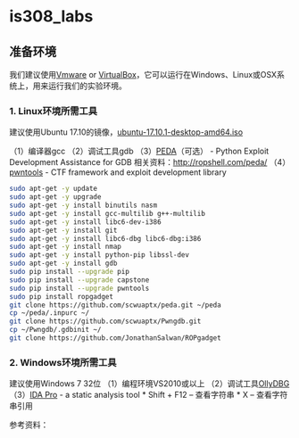 # is308_labs

## 准备环境

我们建议使用[Vmware](https://www.vmware.com/ch.html) or [VirtualBox](https://www.virtualbox.org/)，它可以运行在Windows、Linux或OSX系统上，用来运行我们的实验环境。

### 1. Linux环境所需工具

建议使用Ubuntu 17.10的镜像，[ubuntu-17.10.1-desktop-amd64.iso](http://ftp.sjtu.edu.cn/ubuntu-cd/17.10.1/ubuntu-17.10.1-desktop-amd64.iso)

（1）编译器gcc
（2）调试工具gdb
（3）[PEDA](https://github.com/longld/peda)（可选） - Python Exploit Development Assistance for GDB
相关资料：http://ropshell.com/peda/
（4）[pwntools](https://github.com/Gallopsled/pwntools) - CTF framework and exploit development library
```sh
sudo apt-get -y update
sudo apt-get -y upgrade
sudo apt-get -y install binutils nasm
sudo apt-get -y install gcc-multilib g++-multilib
sudo apt-get -y install libc6-dev-i386
sudo apt-get -y install git
sudo apt-get -y install libc6-dbg libc6-dbg:i386
sudo apt-get -y install nmap
sudo apt-get -y install python-pip libssl-dev
sudo apt-get -y install gdb
sudo pip install --upgrade pip
sudo pip install --upgrade capstone
sudo pip install --upgrade pwntools
sudo pip install ropgadget
git clone https://github.com/scwuaptx/peda.git ~/peda 
cp ~/peda/.inpurc ~/
git clone https://github.com/scwuaptx/Pwngdb.git
cp ~/Pwngdb/.gdbinit ~/
git clone https://github.com/JonathanSalwan/ROPgadget
```

### 2. Windows环境所需工具

建议使用Windows 7 32位
（1）编程环境VS2010或以上
（2）调试工具[OllyDBG](http://www.ollydbg.de/odbg201.zip)
（3）[IDA Pro](https://www.hex-rays.com/products/ida/support/download_freeware.shtml) - a static analysis tool
    * Shift + F12 – 查看字符串
    * X – 查看字符串引用

参考资料：






